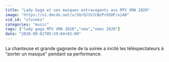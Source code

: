 ```yaml
---
title: "Lady Gaga et ses masques extravagants aux MTV VMA 2020"
image: "https://s1.dmcdn.net/v/SQrQJ1VJCWzPrOS0P/x240"
vid_id: "x7vvekz"
categories: "music"
tags: ["lady gaga MTV VMA 2020","vma","vmas 2020"]
date: "2020-09-01T05:59:04+03:00"
---
```

La chanteuse et grande gagnante de la soirée a incité les téléspectateurs à &quot;porter un masque&quot; pendant sa performance.
